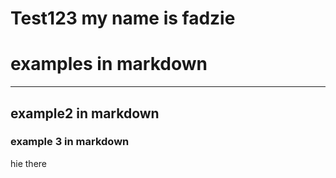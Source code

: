 # Test123 my name is fadzie
# examples in markdown

-----------------------------------
## example2 in markdown
### example 3 in markdown
hie there
